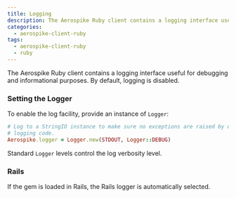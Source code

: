 ```yaml
---
title: Logging
description: The Aerospike Ruby client contains a logging interface useful for debugging and informational purposes.
categories:
  - aerospike-client-ruby
tags:
  - aerospike-client-ruby
  - ruby
---
```


The Aerospike Ruby client contains a logging interface useful for debugging and informational purposes. By default, logging is disabled. 

### Setting the Logger

To enable the log facility, provide an instance of `Logger`:

```ruby
# Log to a StringIO instance to make sure no exceptions are raised by our
# logging code.
Aerospike.logger = Logger.new(STDOUT, Logger::DEBUG)
```

Standard `Logger` levels control the log verbosity level.

### Rails

If the gem is loaded in Rails, the Rails logger is automatically selected.
